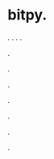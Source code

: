 # bitpy.
.
.
.
.












.






















































.
























.



























.

















































































.































































.






































.
